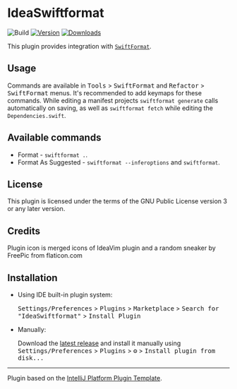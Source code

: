# IdeaSwiftformat

![Build](https://github.com/dankinsoid/IdeaSwiftformat/workflows/Build/badge.svg)
[![Version](https://img.shields.io/jetbrains/plugin/v/PLUGIN_ID.svg)](https://plugins.jetbrains.com/plugin/PLUGIN_ID)
[![Downloads](https://img.shields.io/jetbrains/plugin/d/PLUGIN_ID.svg)](https://plugins.jetbrains.com/plugin/PLUGIN_ID)

<!-- Plugin description -->
This plugin provides integration with [`SwiftFormat`](https://github.com/nicklockwood/SwiftFormat).

## Usage
Commands are available in <kbd>Tools</kbd> > <kbd>SwiftFormat</kbd> and <kbd>Refactor</kbd> > <kbd>SwiftFormat</kbd> menus. It's recommended to add keymaps for these commands.
While editing a manifest projects `swiftformat generate` calls automatically on saving, as well as `swiftformat fetch` while editing the `Dependencies.swift`.

## Available commands
- Format - `swiftformat .`.
- Format As Suggested - `swiftformat --inferoptions` and `swiftformat`.
<!-- Plugin description end -->

## License
This plugin is licensed under the terms of the GNU Public License version 3 or any later version.

## Credits
Plugin icon is merged icons of IdeaVim plugin and a random sneaker by FreePic from flaticon.com

## Installation

- Using IDE built-in plugin system:

  <kbd>Settings/Preferences</kbd> > <kbd>Plugins</kbd> > <kbd>Marketplace</kbd> > <kbd>Search for "IdeaSwiftformat"</kbd> >
  <kbd>Install Plugin</kbd>

- Manually:

  Download the [latest release](https://github.com/dankinsoid/IdeaSwiftformat/releases/latest) and install it manually using
  <kbd>Settings/Preferences</kbd> > <kbd>Plugins</kbd> > <kbd>⚙️</kbd> > <kbd>Install plugin from disk...</kbd>

---
Plugin based on the [IntelliJ Platform Plugin Template][template].

[template]: https://github.com/JetBrains/intellij-platform-plugin-template
